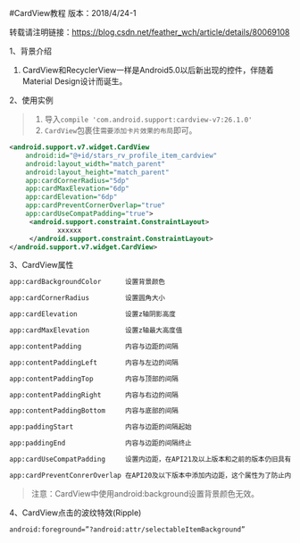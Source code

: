 #CardView教程
版本：2018/4/24-1

转载请注明链接：https://blog.csdn.net/feather_wch/article/details/80069108

1、背景介绍
1. CardView和RecyclerView一样是Android5.0以后新出现的控件，伴随着Material Design设计而诞生。

2、使用实例
>1. 导入`compile 'com.android.support:cardview-v7:26.1.0'`
>2. `CardView`包裹住`需要添加卡片效果的布局`即可。
```xml
<android.support.v7.widget.CardView
    android:id="@+id/stars_rv_profile_item_cardview"
    android:layout_width="match_parent"
    android:layout_height="match_parent"
    app:cardCornerRadius="5dp"
    app:cardMaxElevation="6dp"
    app:cardElevation="6dp"
    app:cardPreventCornerOverlap="true"
    app:cardUseCompatPadding="true">
     <android.support.constraint.ConstraintLayout>
            xxxxxx
     </android.support.constraint.ConstraintLayout>
</android.support.v7.widget.CardView>
```

3、CardView属性
```xml
app:cardBackgroundColor      设置背景颜色

app:cardCornerRadius         设置圆角大小

app:cardElevation            设置z轴阴影高度

app:cardMaxElevation         设置z轴最大高度值

app:contentPadding           内容与边距的间隔

app:contentPaddingLeft       内容与左边的间隔

app:contentPaddingTop        内容与顶部的间隔

app:contentPaddingRight      内容与右边的间隔

app:contentPaddingBottom     内容与底部的间隔

app:paddingStart             内容与边距的间隔起始

app:paddingEnd               内容与边距的间隔终止

app:cardUseCompatPadding     设置内边距，在API21及以上版本和之前的版本仍旧具有一样的计算方式

app:cardPreventConrerOverlap 在API20及以下版本中添加内边距，这个属性为了防止内容和边角的重叠

```
> 注意：CardView中使用android:background设置背景颜色无效。

4、CardView点击的波纹特效(Ripple)
```xml
android:foreground=”?android:attr/selectableItemBackground”
```
